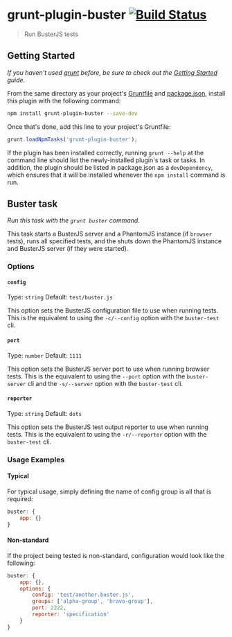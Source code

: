 # grunt-plugin-buster [![Build Status](https://secure.travis-ci.org/nebhale/grunt-plugin-buster.png?branch=master)](http://travis-ci.org/nebhale/grunt-plugin-buster)

> Run BusterJS tests

## Getting Started
_If you haven't used [grunt][] before, be sure to check out the [Getting Started][] guide._

From the same directory as your project's [Gruntfile][Getting Started] and [package.json][], install this plugin with the following command:

```bash
npm install grunt-plugin-buster --save-dev
```

Once that's done, add this line to your project's Gruntfile:

```js
grunt.loadNpmTasks('grunt-plugin-buster');
```

If the plugin has been installed correctly, running `grunt --help` at the command line should list the newly-installed plugin's task or tasks. In addition, the plugin should be listed in package.json as a `devDependency`, which ensures that it will be installed whenever the `npm install` command is run.

[grunt]: http://gruntjs.com/
[Getting Started]: https://github.com/gruntjs/grunt/blob/devel/docs/getting_started.md
[package.json]: https://npmjs.org/doc/json.html

## Buster task
_Run this task with the `grunt buster` command._

This task starts a BusterJS server and a PhantomJS instance (if `browser` tests), runs all specified tests, and the shuts down the PhantomJS instance and BusterJS server (if they were started).

### Options

#### `config`
Type: `string`
Default: `test/buster.js`

This option sets the BusterJS configuration file to use when running tests.  This is the equivalent to using the `-c/--config` option with the `buster-test` cli.

#### `port`
Type: `number`
Default: `1111`

This option sets the BusterJS server port to use when running browser tests.  This is the equivalent to using the `--port` option with the `buster-server` cli and the `-s/--server` option with the `buster-test` cli.

#### `reporter`
Type: `string`
Default: `dots`

This option sets the BusterJS test output reporter to use when running tests.  This is the equivalent to using the `-r/--reporter` option with the `buster-test` cli.

### Usage Examples

#### Typical
For typical usage, simply defining the name of config group is all that is required:

```js
buster: {
	app: {}
}
```

#### Non-standard
If the project being tested is non-standard, configuration would look like the following:

```js
buster: {
	app: {},
	options: {
		config: 'test/another.buster.js',
		groups: ['alpha-group', 'bravo-group'],
		port: 2222,
		reporter: 'specification'
	}
}
```

